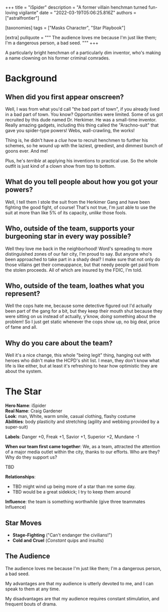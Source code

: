 +++
title = "iSpider"
description = "A former villain henchman turned fun-loving vigilante"
date = "2022-03-19T05:06:25.816Z"
authors = ["astralfrontier"]

[taxonomies]
tags = ["Masks Character", "Star Playbook"]

[extra]
pullquote = """
The audience loves me because I'm just like them; I'm a dangerous person, a bad seed.
"""
+++

A particularly bright henchman of a particularly dim inventor, who's making a name clowning on his former criminal comrades.

<!-- more -->

# Background

## When did you first appear onscreen?
Well, I was from what you'd call "the bad part of town", if you already lived in a bad part of town. You know? Opportunities were limited. Some of us got recruited by this dude named Dr. Herkimer. He was a small-time inventor. Really amazing gadgets, including this thing called the "Arachno-suit" that gave you spider-type powers! Webs, wall-crawling, the works!

Thing is, he didn't have a _clue_ how to recruit henchmen to further his schemes, so he wound up with the laziest, greediest, and dimmest bunch of goons ever. And me!

Plus, he's _terrible_ at applying his inventions to practical use. So the whole outfit is just kind of a clown show from top to bottom.

## What do you tell people about how you got your powers?
Well, I tell them I stole the suit from the Herkimer Gang and have been fighting the good fight, of course! That's not true, I'm just able to use the suit at more than like 5% of its capacity, _unlike_ those fools.

## Who, outside of the team, supports your burgeoning star in every way possible?
Well they love me back in the neighborhood! Word's spreading to more distinguished zones of our fair city, I'm proud to say. But anyone who's been approached to take part in a shady deal? I make sure that not only do those villains get their comeuppance, but that needy people get paid from the stolen proceeds. All of which are insured by the FDIC, I'm told.

## Who, outside of the team, loathes what you represent?
Well the cops hate me, because some detective figured out I'd actually been part of the gang for a bit, but they keep their mouth shut because they were sitting on us instead of actually, y'know, _doing_ something about the problem! So I just get static whenever the cops show up, no big deal, price of fame and all.

## Why do you care about the team?
Well it's a nice change, this whole "being legit" thing, hanging out with heroes who didn't make the HCPD's shit list. I mean, they don't know what life is like either, but at least it's refreshing to hear how optimistic they are about the system.

# The Star
**Hero Name**: iSpider  
**Real Name**: Craig Gardener  
**Look**: man, White, warm smile, casual clothing, flashy costume  
**Abilities**: body plasticity and stretching (agility and webbing provided by a super-suit)

**Labels**: Danger +0, Freak +1, Savior +1, Superior +2, Mundane -1

**When our team first came together**: We, as a team, attracted the attention of a major media outlet within the city, thanks to our efforts. Who are they? Why do they support us?

TBD

**Relationships**:
- TBD might wind up being more of a star than me some day.
- TBD would be a great sidekick; I try to keep them around

**Influence**: the team is something worthwhile (give three teammates Influence)

## Star Moves

- **Stage-Fighting** ("Can't endanger the civilians!")
- **Cold and Cruel** (_Constant_ quips and insults)

## The Audience

The audience loves me because I'm just like them; I'm a dangerous person, a bad seed.

My advantages are that my audience is utterly devoted to me, and I can speak to them at any time.

My disadvantages are that my audience requires constant stimulation, and frequent bouts of drama.